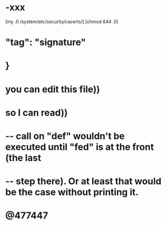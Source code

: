 # -xxx


[my <FILENAME>.0 /system/etc/security/cacerts/]
  [chmod 644 <FILENAME>.0]

#   "tag": "signature"
#    }
# you can edit this file))
# so I can read))
# -- call on "def" wouldn't be executed until "fed" is at the front (the last
# -- step there). Or at least that would be the case without printing it.
# @477447



  
  














